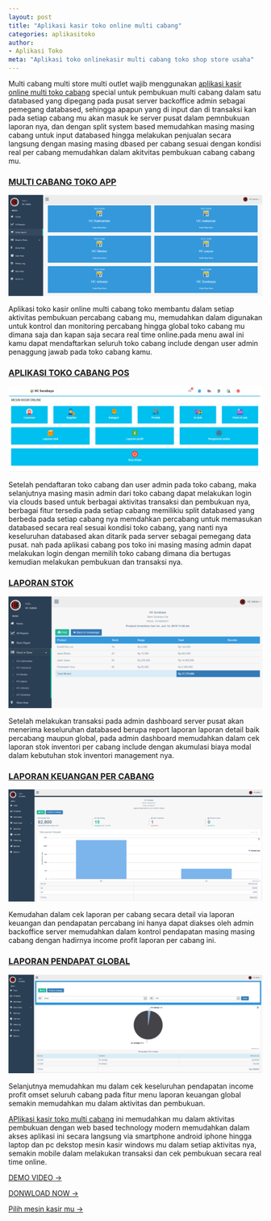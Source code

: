 ```yaml
---
layout: post
title: "Aplikasi kasir toko online multi cabang"
categories: aplikasitoko
author:
- Aplikasi Toko
meta: "Aplikasi toko onlinekasir multi cabang toko shop store usaha"
---
```

Multi cabang multi store multi outlet wajib menggunakan [aplikasi kasir online multi toko cabang](/aplikasitoko/2020/03/29/cabang.html) special untuk pembukuan multi cabang dalam satu databased yang dipegang pada pusat server backoffice admin sebagai pemegang databased, sehingga apapun yang di input dan di transaksi kan pada setiap cabang mu akan masuk ke server pusat dalam pemnbukuan laporan nya, dan dengan split system based memudahkan masing masing cabang untuk input databased hingga melakukan penjualan secara langsung dengan masing masing dbased per cabang sesuai dengan kondisi real per cabang memudahkan dalam akitvitas pembukuan cabang cabang mu.



### **[MULTI CABANG TOKO APP](/aplikasitoko/2020/03/29/cabang.html)**

![SOFTWARE ONLINE MULTI TOKO CABANG](/assets/img/laporanstoreoutletshop-mesinkasironline.png)

Aplikasi toko kasir online multi cabang toko membantu dalam setiap aktivitas pembukuan percabang cabang mu, memudahkan dalam digunakan untuk kontrol dan monitoring percabang hingga global toko cabang mu dimana saja dan kapan saja secara real time online.pada menu awal ini kamu dapat mendaftarkan seluruh toko cabang include dengan user admin penaggung jawab pada toko cabang kamu.



### **[APLIKASI TOKO CABANG POS](/aplikasitoko/2020/03/29/cabang.html)**

![APLIKASI TOKO ONLINE](/assets/img/menuutama-mesinkasironline.png)

Setelah pendaftaran toko cabang dan user admin pada toko cabang, maka selanjutnya masing masin admin dari toko cabang dapat melakukan login via clouds based untuk berbagai aktivitas transaksi dan pembukuan nya, berbagai fitur tersedia pada setiap cabang memilikiu split databased yang berbeda pada setiap cabang nya memdahkan percabang untuk memasukan databased secara real sesuai kondisi toko cabang, yang nanti nya keseluruhan databased akan ditarik pada server sebagai pemegang data pusat. nah pada aplikasi cabang pos toko ini masing masing admin dapat melakukan login dengan memilih toko cabang dimana dia bertugas kemudian melakukan pembukuan dan transaksi nya.





### **[LAPORAN STOK](/aplikasitoko/2020/03/29/cabang.html)**

![APLIKASI ONLINE MUTLI CABANG TOKO](/assets/img/laporanstokpershoptokocabang-mesinkasironline.png)

Setelah melakukan transaksi pada admin dashboard server pusat akan menerima keseluruhan databased berupa report laporan laporan detail baik percabang maupun global, pada admin dashboard memudahkan dalam cek laporan stok inventori per cabang include dengan akumulasi biaya modal dalam kebutuhan stok inventori management nya.





### **[LAPORAN KEUANGAN PER CABANG](/aplikasitoko/2020/03/29/cabang.html)**

![mesin KASIR MULTI CABANG](/assets/img/laporanpenjualanpertoko-store-outlet-shop-mesinkasironline.png)

Kemudahan dalam cek laporan per cabang secara detail via laporan keuangan dan pendapatan percabang ini hanya dapat diakses oleh admin backoffice server memudahkan dalam kontrol pendapatan masing masing cabang dengan hadirnya income profit laporan per cabang ini.





### **[LAPORAN PENDAPAT GLOBAL](/aplikasitoko/2020/03/29/cabang.html)**

![multi toko cabang](/assets/img/laporanpenjualanglobal-mesinkasironline.png)

Selanjutnya memudahkan mu dalam cek keseluruhan pendapatan income profit omset seluruh cabang pada fitur menu laporan keuangan global semakin memudahkan mu dalam aktivitas dan pembukuan.


[APlikasi kasir toko multi cabang](/aplikasitoko/2020/03/29/cabang.html) ini memudahkan mu dalam aktivitas pembukuan dengan web based technology modern memudahkan dalam akses aplikasi ini secara langsung via smartphone android iphone hingga laptop dan pc dekstop mesin kasir windows mu dalam setiap aktivitas nya, semakin mobile dalam melakukan transaksi dan cek pembukuan secara real time online.


[DEMO VIDEO →](https://mesinkasir.github.io/aplikasi/menu-multipos.html)

[DONWLOAD NOW →](https://mesinkasir.github.io/e-catalog/MULTIPOS%20OUTLET.pdf)

[Pilih mesin kasir mu →](/hardware)
